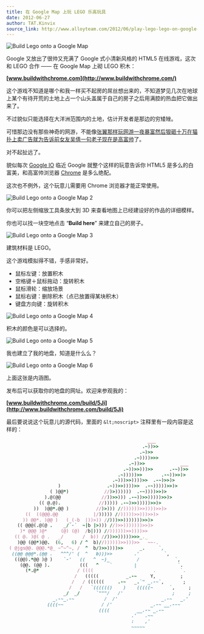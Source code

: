 ```yaml
---
title: 在 Google Map 上玩 LEGO 乐高玩具
date: 2012-06-27
author: TAT.Kinvix
source_link: http://www.alloyteam.com/2012/06/play-lego-lego-on-google-map/
---
```


<!-- {% raw %} - for jekyll -->

![Build Lego onto a Google Map](http://www.alloyteam.com/wp-content/uploads/auto_save_image/2012/06/111221qTb.jpg)

Google 又放出了很帅又充满了 Google 式小清新风格的 HTML5 在线游戏，这次和 LEGO 合作 —— 在 Google Map 上砌 LEGO 积木：

**[www.buildwithchrome.com](http://www.buildwithchrome.com/)**

这个游戏不知道是哪个和我一样买不起房的屌丝想出来的，不知道梦见几次在地球上某个有待开荒的土地上占一个山头盖属于自己的房子之后用满腔的热血把它做出来了。

不过貌似只能选择在大洋洲范围内的土地，估计开发者是那边的穷矮矬。

可惜那边没有那些神奇的网游，不能像[张翼那样玩网游一夜暴富然后狠砸十万在猫扑上卖广告就为告诉前女友吴倩一句老子现在是高富帅](http://dzh.mop.com/bingchuan.html)了。

对不起扯远了。

貌似每次 [Google IO](https://developers.google.com/events/io/) 临近 Google 就整个这样的玩意告诉你 HTML5 是多么的白富美，和高富帅浏览器 [Chrome](https://www.google.com/intl/en/chrome/browser/) 是多么绝配。

这次也不例外，这个玩意儿需要用 Chrome 浏览器才能正常使用。

![Build Lego onto a Google Map 2](http://www.alloyteam.com/wp-content/uploads/auto_save_image/2012/06/1112275L8.jpg)

你可以把左侧缩放工具条放大到 3D 来查看地图上已经建设好的作品的详细模样。

你也可以找一块空地点击 “**Build here**” 来建立自己的房子。

![Build Lego onto a Google Map 3](http://www.alloyteam.com/wp-content/uploads/auto_save_image/2012/06/111230MEP.jpg)

建筑材料是 LEGO。

这个游戏模拟得不错，手感非常好。

-   鼠标左键：放置积木
-   空格键＋鼠标拖动：旋转积木
-   鼠标滑轮：缩放场景
-   鼠标右键：删除积木（点已放置得某块积木）
-   键盘方向键：旋转积木

![Build Lego onto a Google Map 4](http://www.alloyteam.com/wp-content/uploads/auto_save_image/2012/06/111231Fm7.jpg)

积木的颜色是可以选择的。

![Build Lego onto a Google Map 5](http://www.alloyteam.com/wp-content/uploads/auto_save_image/2012/06/111233yj9.jpg)

我也建立了我的地盘，知道是什么么？

![Build Lego onto a Google Map 6](http://www.alloyteam.com/wp-content/uploads/auto_save_image/2012/06/111234nqC.jpg)

上面这张是内涵图。

发布后可以获取你的地盘的网址。欢迎来参观我的：

**[www.buildwithchrome.com/build/5Ji](http://www.buildwithchrome.com/build/5Ji)**

最后要说说这个玩意儿的源代码，里面的 `&lt;noscript>` 注释里有一段内容是这样的：  

```ruby
                                                    ___
                                                  .~))>>
                                                 .~)>>
                                               .~))))>>>
                                             .~))>>             ___
                                           .~))>>)))>>      .-~))>>
                                         .~)))))>>       .-~))>>)>
                                       .~)))>>))))>>  .-~)>>)>
                   )                 .~))>>))))>>  .-~)))))>>)>
                ( )@@*)             //)>))))))  .-~))))>>)>
              ).@(@@               //))>>))) .-~))>>)))))>>)>
            (( @.@).              //))))) .-~)>>)))))>>)>
          ))  )@@*.@@ )          //)>))) //))))))>>))))>>)>
       ((  ((@@@.@@             |/))))) //)))))>>)))>>)>
      )) @@*. )@@ )   (_(-b  |))>)) //)))>>)))))))>>)>
    (( @@@(.@(@ .    _/`-`  ~|b |>))) //)>>)))))))>>)>
     )* @@@ )@*     (@) (@)  /b|))) //))))))>>))))>>
   (( @. )@( @ .   _/       /  b)) //))>>)))))>>>_._
    )@@ (@@*)@@.  (6,   6) / ^  b)//))))))>>)))>>   ~~-.
 ( @jgs@@. @@@.*@_ ~^~^~, /  ^  b/)>>))))>>      _.     `,
  ((@@ @@@*.(@@ .   ^^^/' (  ^   b)))>>        .'         `,
   ((@@).*@@ )@ )    `-'   ((   ^  ~)_          /             `,
     (@@. (@@ ).           (((   ^    `        |               `.
       (*.@*              / ((((                      .         `.
                         /   (((((          _.-~     Y,         ;
                        /   / ((((((     .-~   _.`" _.-~`,       ;
                       /   /   `(((((()    )    (((((~      `,     ;
                     _/  _/      `"""/   /'                  ;     ;
                 _.-~_.-~           /  /'                _.-~   _.'
               ((((~~              / /'              _.-~ __.--~
                                  ((((          __.-~ _.-~
                                              .'   .~~
                                              :    ,'
                                              ~~~~~
```


<!-- {% endraw %} - for jekyll -->